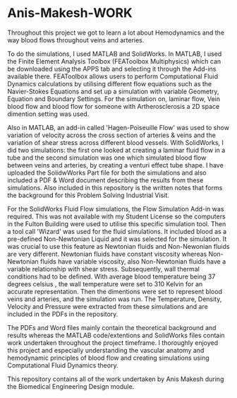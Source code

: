 # Anis-Makesh-WORK

Throughout this project we got to learn a lot about Hemodynamics and the way blood flows throughout veins and arteries. 

To do the simulations, I used MATLAB and SolidWorks. In MATLAB, I used the Finite Element Analysis Toolbox (FEAToolbox Multiphysics) which can be downloaded using the APPS tab and selecting it through the Add-ins available there. FEAToolbox allows users to perform Computational Fluid Dynamics calculations by utilising different flow equations such as the Navier-Stokes Equations and set up a simulation with variable Geometry, Equation and Boundary Settings. For the simulation on, laminar flow, Vein blood flow and blood flow for someone with Artherosclerosis a 2D space dimention setting was used. 

Also in MATLAB, an add-in called 'Hagen-Poiseuille Flow' was used to show variation of velocity across the cross section of arteries & veins and the variation of shear stress across different blood vessels. With SolidWorks, I did two simulations: the first one looked at creating a laminar fluid flow in a tube and the second simulation was one which simulated blood flow between veins and arteries, by creating a venturi effect tube shape. I have uploaded the SolidwWorks Part file for both the simulations and also included a PDF & Word document describing the results from these simulations. Also included in this repository is the written notes that forms the background for this Problem Solving Industrial Visit. 

For the SolidWorks Fluid Flow simulations, the Flow Simulation Add-in was required. This was not available with my Student License so the computers in the Fulton Building were used to utilise this specific simulation tool. Then a tool call 'Wizard' was used for the fluid simulations. It included blood as a pre-defined Non-Newtonian Liquid and it was selected for the simulation. It was crucial to use this feature as Newtonian fluids and Non-Newonian fluids are very different. Newtonian fluids have constant viscosity whereas Non-Newtonian fluids have variable viscosity, also Non-Newtonian fluids have a variable relationship with shear stress. Subsequently, wall thermal conditions had to be defined. With average blood temperature being 37 degrees celsius , the wall temperature were  set to 310 Kelvin for an accurate representation. Then the dimentions were set to represent blood veins and arteries, and the simulation was run. The Temperature, Density, Velocity and Pressure were extracted from these simulations and are included in the PDFs in the repository.

The PDFs and Word files mainly contain the theoretical background and results whereas the MATLAB code/extentions and SolidWorks files contain work undertaken throughout the project timeframe. I thoroughly enjoyed this project and especially understanding the vascular anatomy and hemodynamic principles of blood flow and creating simulations using Computational Fluid Dynamics theory. 

This repository contains all of the work undertaken by Anis Makesh during the Biomedical Engineering Design module.

